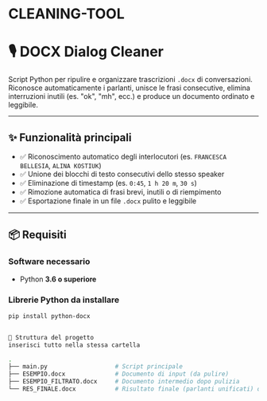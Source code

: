 # CLEANING-TOOL
# 🎙️ DOCX Dialog Cleaner

Script Python per ripulire e organizzare trascrizioni `.docx` di conversazioni.  
Riconosce automaticamente i parlanti, unisce le frasi consecutive, elimina interruzioni inutili (es. "ok", "mh", ecc.) e produce un documento ordinato e leggibile.

---

## ✨ Funzionalità principali

- ✅ Riconoscimento automatico degli interlocutori (es. `FRANCESCA BELLESIA`, `ALINA KOSTIUK`)
- ✅ Unione dei blocchi di testo consecutivi dello stesso speaker
- ✅ Eliminazione di timestamp (es. `0:45`, `1 h 20 m`, `30 s`)
- ✅ Rimozione automatica di frasi brevi, inutili o di riempimento
- ✅ Esportazione finale in un file `.docx` pulito e leggibile

---

## 📦 Requisiti

### Software necessario

- Python **3.6 o superiore**

### Librerie Python da installare

```bash
pip install python-docx


📁 Struttura del progetto
inserisci tutto nella stessa cartella

.
├── main.py                   # Script principale
├── ESEMPIO.docx              # Documento di input (da pulire)
├── ESEMPIO_FILTRATO.docx     # Documento intermedio dopo pulizia
└── RES_FINALE.docx           # Risultato finale (parlanti unificati) questo e quello da usare
